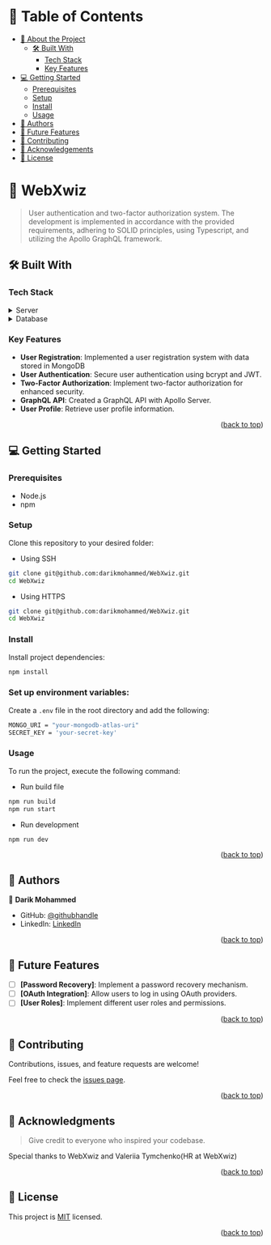 <a name="readme-top"></a>

<!-- TABLE OF CONTENTS -->

# 📗 Table of Contents

- [📖 About the Project](#about-project)
  - [🛠 Built With](#built-with)
    - [Tech Stack](#tech-stack)
    - [Key Features](#key-features)
- [💻 Getting Started](#getting-started)
  - [Prerequisites](#prerequisites)
  - [Setup](#setup)
  - [Install](#install)
  - [Usage](#usage)
- [👥 Authors](#authors)
- [🔭 Future Features](#future-features)
- [🤝 Contributing](#contributing)
- [🙏 Acknowledgements](#acknowledgements)
- [📝 License](#license)

<!-- PROJECT DESCRIPTION -->

# 📖 WebXwiz <a name="about-project"></a>

> User authentication and two-factor authorization system. The development is implemented in accordance with the provided requirements, adhering to SOLID principles, using Typescript, and utilizing the Apollo GraphQL framework.

## 🛠 Built With <a name="built-with"></a>

### Tech Stack <a name="tech-stack"></a>

<details>
  <summary>Server</summary>
  <ul>
    <li><a href="https://expressjs.com/">Express.js</a></li>
    <li><a href="https://www.apollographql.com/docs/apollo-server/">Apollo</a></li>
    <li><a href="https://graphql.org/">GraphQL</a></li>
  </ul>
</details>

<details>
<summary>Database</summary>
  <ul>
    <li><a href="https://www.mongodb.com/">MongoDB</a></li>
  </ul>
</details>

### Key Features <a name="key-features"></a>

- **User Registration**: Implemented a user registration system with data stored in MongoDB
- **User Authentication**: Secure user authentication using bcrypt and JWT.
- **Two-Factor Authorization**: Implement two-factor authorization for enhanced security.
- **GraphQL API**: Created a GraphQL API with Apollo Server.
- **User Profile**: Retrieve user profile information.

<p align="right">(<a href="#readme-top">back to top</a>)</p>

<!-- GETTING STARTED -->

## 💻 Getting Started <a name="getting-started"></a>

### Prerequisites

- Node.js
- npm

### Setup

Clone this repository to your desired folder:

- Using SSH

```sh
git clone git@github.com:darikmohammed/WebXwiz.git
cd WebXwiz
```
- Using HTTPS

```sh
git clone git@github.com:darikmohammed/WebXwiz.git
cd WebXwiz
```

### Install

Install project dependencies:

```sh
npm install
```

### Set up environment variables: 
Create a `.env` file in the root directory and add the following: 

```sh
MONGO_URI = "your-mongodb-atlas-uri"
SECRET_KEY = 'your-secret-key'
```
### Usage

To run the project, execute the following command:

- Run build file
```sh
npm run build
npm run start
```

- Run development 
```sh
npm run dev
```

<p align="right">(<a href="#readme-top">back to top</a>)</p>

## 👥 Authors <a name="authors"></a>

👤 **Darik Mohammed**

- GitHub: [@githubhandle](https://github.com/darikmohammed)
- LinkedIn: [LinkedIn](https://www.linkedin.com/in/darik-mohammed)

<p align="right">(<a href="#readme-top">back to top</a>)</p>

## 🔭 Future Features <a name="future-features"></a>

- [ ] **[Password Recovery]**: Implement a password recovery mechanism.
- [ ] **[OAuth Integration]**: Allow users to log in using OAuth providers.
- [ ] **[User Roles]**: Implement different user roles and permissions.

<p align="right">(<a href="#readme-top">back to top</a>)</p>

## 🤝 Contributing <a name="contributing"></a>

Contributions, issues, and feature requests are welcome!

Feel free to check the [issues page](../../issues/).

<p align="right">(<a href="#readme-top">back to top</a>)</p>

## 🙏 Acknowledgments <a name="acknowledgements"></a>

> Give credit to everyone who inspired your codebase.

Special thanks to WebXwiz and Valeriia Tymchenko(HR at WebXwiz)

<p align="right">(<a href="#readme-top">back to top</a>)</p>

## 📝 License <a name="license"></a>

This project is [MIT](./LICENSE) licensed.

<p align="right">(<a href="#readme-top">back to top</a>)</p>

